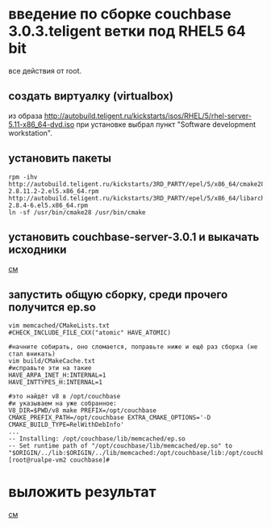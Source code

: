 введение по сборке couchbase 3.0.3.teligent ветки под RHEL5 64 bit
==================================================================

все действия от root.

создать виртуалку (virtualbox) 
------------------------------

из образа
http://autobuild.teligent.ru/kickstarts/isos/RHEL/5/rhel-server-5.11-x86_64-dvd.iso
при установке выбрал пункт "Software development workstation".

установить пакеты
-----------------

~~~
rpm -ihv http://autobuild.teligent.ru/kickstarts/3RD_PARTY/epel/5/x86_64/cmake28-2.8.11.2-2.el5.x86_64.rpm http://autobuild.teligent.ru/kickstarts/3RD_PARTY/epel/5/x86_64/libarchive-2.8.4-6.el5.x86_64.rpm
ln -sf /usr/bin/cmake28 /usr/bin/cmake
~~~

установить couchbase-server-3.0.1 и выкачать исходники
------------------------------------------------------
[см](README-TELIGENT.md)

запустить общую сборку, среди прочего получится ep.so
-----------------------------------------------------

~~~
vim memcached/CMakeLists.txt
#CHECK_INCLUDE_FILE_CXX("atomic" HAVE_ATOMIC)

#начните собирать, оно сломается, поправьте ниже и ещё раз сборка (не стал вникать)
vim build/CMakeCache.txt
#исправьте эти на такие
HAVE_ARPA_INET_H:INTERNAL=1
HAVE_INTTYPES_H:INTERNAL=1

#это найдёт v8 в /opt/couchbase
#и указываем на уже собранное:
V8_DIR=$PWD/v8 make PREFIX=/opt/couchbase CMAKE_PREFIX_PATH=/opt/couchbase EXTRA_CMAKE_OPTIONS='-D CMAKE_BUILD_TYPE=RelWithDebInfo'
...
-- Installing: /opt/couchbase/lib/memcached/ep.so
-- Set runtime path of "/opt/couchbase/lib/memcached/ep.so" to "$ORIGIN/../lib:$ORIGIN/../lib/memcached:/opt/couchbase/lib:/opt/couchbase/lib/memcached:/opt/couchbase/lib"
[root@rualpe-vm2 couchbase]#
~~~

выложить результат
==================

[см](README-TELIGENT.md)
